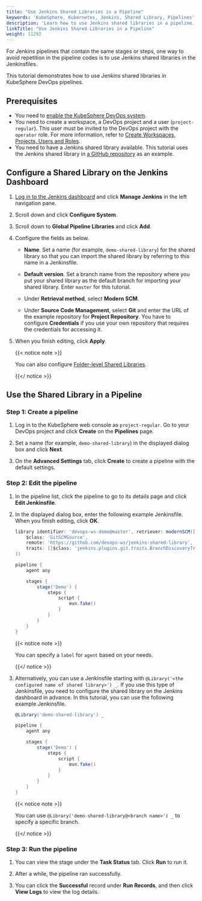 ```yaml
---
title: "Use Jenkins Shared Libraries in a Pipeline"
keywords: 'KubeSphere, Kubernetes, Jenkins, Shared Library, Pipelines'
description: 'Learn how to use Jenkins shared libraries in a pipeline.'
linkTitle: "Use Jenkins Shared Libraries in a Pipeline"
weight: 11292
---
```


For Jenkins pipelines that contain the same stages or steps, one way to avoid repetition in the pipeline codes is to use Jenkins shared libraries in the Jenkinsfiles.

This tutorial demonstrates how to use Jenkins shared libraries in KubeSphere DevOps pipelines.

## Prerequisites

- You need to [enable the KubeSphere DevOps system](../../../pluggable-components/devops/).
- You need to create a workspace, a DevOps project and a user (`project-regular`). This user must be invited to the DevOps project with the `operator` role. For more information, refer to [Create Workspaces, Projects, Users and Roles](../../../quick-start/create-workspace-and-project/).
- You need to have a Jenkins shared library available. This tutorial uses the Jenkins shared library in [a GitHub repository](https://github.com/devops-ws/jenkins-shared-library) as an example.

## Configure a Shared Library on the Jenkins Dashboard

1. [Log in to the Jenkins dashboard](../jenkins-setting/#log-in-to-jenkins-to-view-configurations) and click **Manage Jenkins** in the left navigation pane.

2. Scroll down and click **Configure System**.

3. Scroll down to **Global Pipeline Libraries** and click **Add**.

4. Configure the fields as below.

   - **Name**. Set a name (for example, `demo-shared-library`) for the shared library so that you can import the shared library by referring to this name in a Jenkinsfile.

   - **Default version**. Set a branch name from the repository where you put your shared library as the default branch for importing your shared library. Enter `master` for this tutorial.

   - Under **Retrieval method**, select **Modern SCM**.

   - Under **Source Code Management**, select **Git** and enter the URL of the example repository for **Project Repository**. You have to configure **Credentials** if you use your own repository that requires the credentials for accessing it.

5. When you finish editing, click **Apply**.

   {{< notice note >}}

   You can also configure [Folder-level Shared Libraries](https://www.jenkins.io/doc/book/pipeline/shared-libraries/#folder-level-shared-libraries).

   {{</ notice >}}

## Use the Shared Library in a Pipeline

### Step 1: Create a pipeline

1. Log in to the KubeSphere web console as `project-regular`. Go to your DevOps project and click **Create** on the **Pipelines** page.

2. Set a name (for example, `demo-shared-library`) in the displayed dialog box and click **Next**.

3. On the **Advanced Settings** tab, click **Create** to create a pipeline with the default settings.

### Step 2: Edit the pipeline

1. In the pipeline list, click the pipeline to go to its details page and click **Edit Jenkinsfile**.

2. In the displayed dialog box, enter the following example Jenkinsfile. When you finish editing, click **OK**.

   ```groovy
   library identifier: 'devops-ws-demo@master', retriever: modernSCM([
       $class: 'GitSCMSource',
       remote: 'https://github.com/devops-ws/jenkins-shared-library',
       traits: [[$class: 'jenkins.plugins.git.traits.BranchDiscoveryTrait']]
   ])
   
   pipeline {
       agent any
   
       stages {
           stage('Demo') {
               steps {
                   script {
                       mvn.fake()
                   }
               }
           }
       }
   }
   ```
   
   {{< notice note >}}
   
   You can specify a `label` for `agent` based on your needs.
   
   {{</ notice >}}
   
3. Alternatively, you can use a Jenkinsfile starting with `@Library('<the configured name of shared library>') _`. If you use this type of Jenkinsfile, you need to configure the shared library on the Jenkins dashboard in advance. In this tutorial, you can use the following example Jenkinsfile.

   ```groovy
   @Library('demo-shared-library') _
   
   pipeline {
       agent any
   
       stages {
           stage('Demo') {
               steps {
                   script {
                       mvn.fake()
                   }
               }
           }
       }
   }
   ```

   {{< notice note >}}

   You can use `@Library('demo-shared-library@<branch name>') _` to specify a specific branch.

   {{</ notice >}}

### Step 3: Run the pipeline

1. You can view the stage under the **Task Status** tab. Click **Run** to run it.

2. After a while, the pipeline ran successfully.

3. You can click the **Successful** record under **Run Records**, and then click **View Logs** to view the log details.


